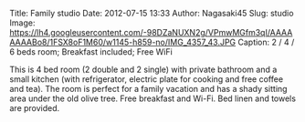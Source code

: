 Title: Family studio
Date: 2012-07-15 13:33
Author: Nagasaki45
Slug: studio
Image: https://lh4.googleusercontent.com/-98DZaNUXN2g/VPmwMGfm3qI/AAAAAAAABo8/1FSX8oF1M60/w1145-h859-no/IMG_4357_43.JPG
Caption: 2 / 4 / 6 beds room; Breakfast included; Free WiFi

This is 4 bed room (2 double and 2 single) with private bathroom and a small kitchen (with refrigerator, electric plate for cooking and free coffee and tea).
The room is perfect for a family vacation and has a shady sitting area under the old olive tree.
Free breakfast and Wi-Fi. Bed linen and towels are provided.
